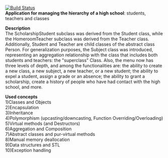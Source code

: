  [![Build Status](https://github.com/T-ms-code/OOP-high-school-structure/actions/workflows/cmake.yml/badge.svg)](https://github.com/T-ms-code/OOP-high-school-structure/actions)  
**Application for managing the hierarchy of a high school**: students, teachers and classes      

**Description**    
The ScholarshipStudent subclass was derived from the Student class, while the HomeroomTeacher subclass was derived from the Teacher class. Additionally, Student and Teacher are child classes of the abstract class Person. For generalization purposes, the Subject class was introduced, representing an aggregation relationship with the class that includes both students and teachers: the "superclass" Class.
Also, the menu now has three levels of depth, and among the functionalities are: the ability to create a new class, a new subject, a new teacher, or a new student; the ability to expel a student, assign a grade or an absence; the ability to grant a scholarship, create a history of people who have had contact with the high school, and more.

**Used concepts**     
1)Classes and Objects   
2)Encapsulation   
3)Inheritance   
4)Polymorphism (upcasting/downcasting, Function Overriding/Overloading)   
5)Virtual methods (and Destructors)   
6)Aggregation and Composition   
7)Abstract classes and pur-virtual methods   
8)Manual memory deallocation   
9)Data structures and STL   
10)Exception handling   
